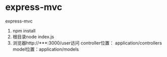 # express-mvc
express-mvc

1. npm install
2. 根目录node index.js
3. 浏览器http://***:3000/user访问
controller位置： application/controllers
model位置：application/models
